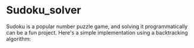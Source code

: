 # Sudoku_solver
Sudoku is a popular number puzzle game, and solving it programmatically can be a fun project. Here's a simple implementation using a backtracking algorithm:
